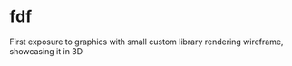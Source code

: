 # fdf
First exposure to graphics with small custom library 
rendering wireframe, showcasing it in 3D
